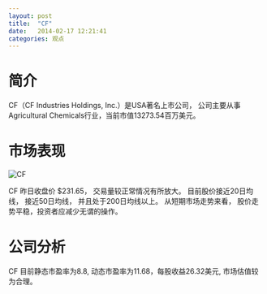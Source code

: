 ```yaml
---
layout: post
title:  "CF"
date:   2014-02-17 12:21:41
categories: 观点
---
```


# 简介
CF（CF Industries Holdings, Inc.）是USA著名上市公司，
公司主要从事Agricultural Chemicals行业，当前市值13273.54百万美元。

# 市场表现

![CF](http://finviz.com/chart.ashx?t=CF&ty=c&ta=1&p=d&s=l)

CF 昨日收盘价 $231.65，
交易量较正常情况有所放大。
目前股价接近20日均线，
接近50日均线，
并且处于200日均线以上。
从短期市场走势来看，
股价走势平稳，投资者应减少无谓的操作。

# 公司分析
CF 目前静态市盈率为8.8, 动态市盈率为11.68，每股收益26.32美元,
市场估值较为合理。
